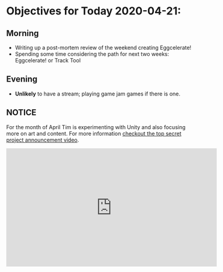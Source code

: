 # Objectives for Today 2020-04-21:

## Morning

- Writing up a post-mortem review of the weekend creating Eggcelerate!
- Spending some time considering the path for next two weeks: Eggcelerate! or Track Tool

## Evening

- **Unlikely** to have a stream; playing game jam games if there is one.

## NOTICE

For the month of April Tim is experimenting with Unity and also focusing more on art and content. For more information [checkout the top secret project announcement video](https://www.youtube.com/embed/OxdgkWX8rZ0).

<iframe width="560" height="315" src="https://www.youtube.com/embed/OxdgkWX8rZ0" frameborder="0" allow="accelerometer; autoplay; encrypted-media; gyroscope; picture-in-picture" allowfullscreen></iframe>
